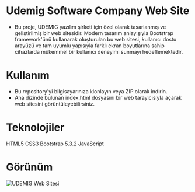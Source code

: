 # Udemig Software Company Web Site
- Bu proje, UDEMIG yazılım şirketi için özel olarak tasarlanmış ve geliştirilmiş bir web sitesidir. Modern tasarım anlayışıyla Bootstrap framework'ünü kullanarak oluşturulan bu web sitesi, kullanıcı dostu arayüzü ve tam uyumlu yapısıyla farklı ekran boyutlarına sahip cihazlarda mükemmel bir kullanıcı deneyimi sunmayı hedeflemektedir.
# Kullanım
- Bu repository'yi bilgisayarınıza klonlayın veya ZIP olarak indirin.
- Ana dizinde bulunan index.html dosyasını bir web tarayıcısıyla açarak web sitesini görüntüleyebilirsiniz.
# Teknolojiler
HTML5
CSS3
Bootstrap 5.3.2
JavaScript

# Görünüm
![UDEMIG Web Sitesi](img/BS.gif)
